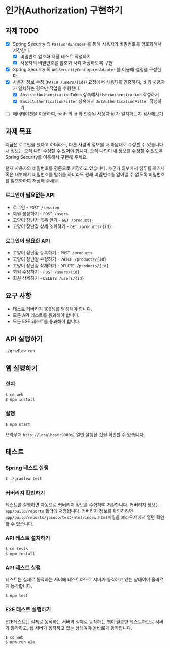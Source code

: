 # 인가(Authorization) 구현하기

## 과제 TODO

- [x] Spring Security 의 `PasswordEncoder` 를 통해 사용자의 비밀번호를 암호화해서 저장한다.
  - [x] 비밀번호 암호화 저장 테스트 작성하기
  - [x] 사용자의 비밀번호를 암호화 시켜 저장하도록 구현
- [x] Spring Security 의 `WebSecurityConfigurerAdapter` 를 이용해 설정을 구성한다.
- [x] 사용자 정보 수정 (`PATCH /users/{id}`) 요청에서 사용자를 인증하여, id 와 사용자가 일치하는 경우만 작업을 수행한다.
  - [x] `AbstractAuthenticationToken` 상속해서 `UserAuthentication` 작성하기
  - [x] `BasicAuthenticationFilter` 상속해서 `JwtAuthenticationFilter` 작성하기
- [ ] 애너테이션을 이용하여, path 의 id 와 인증된 사용자 id 가 일치하는지 검사해보기

## 과제 목표

지금은 로그인을 했다고 하더라도, 다른 사람의 정보를 내 마음대로 수정할 수 있습니다. 
내 정보는 오직 나만 수정할 수 있어야 합니다. 오직 나만이 내 정보를 수정할 수 있도록 
Spring Security를 이용해서 구현해 주세요.  

현재 사용자의 비밀번호를 평문으로 저장하고 있습니다. 누군가 외부에서 침투를 하거나 혹은 
내부에서 비밀번호를 탈취를 하더라도 원래 비밀번호를 알아낼 수 없도록 비밀번호를 암호화하여
저장해 주세요.

### 로그인이 필요없는 API

* 로그인 - `POST /session`
* 회원 생성하기 - `POST /users`
* 고양이 장난감 목록 얻기 - `GET /products`
* 고양이 장난감 상세 조회하기 - `GET /products/{id}`

### 로그인이 필요한 API

* 고양이 장난감 등록하기 - `POST /products`
* 고양이 장난감 수정하기 - `PATCH /products/{id}`
* 고양이 장난감 삭제하기 - `DELETE /products/{id}`
* 회원 수정하기 - `POST /users/{id}`
* 회원 삭제하기 - `DELETE /users/{id}`

## 요구 사항

- 테스트 커버리지 100%를 달성해야 합니다.
- 모든 API 테스트를 통과해야 합니다.
- 모든 E2E 테스트를 통과해야 합니다.

## API 실행하기

```bash
./gradlew run
```

## 웹 실행하기

### 설치

```bash
$ cd web
$ npm install
```

### 실행

```bash
$ npm start
```

브라우저 `http://localhost:9000`로 열면 실행된 것을 확인할 수 있습니다.

## 테스트

### Spring 테스트 실행

```bash
$ ./gradlew test
```

### 커버리지 확인하기

테스트를 실행하면 자동으로 커버리지 정보를 수집하여 저장합니다. 커버리지 정보는 `app/build/reports`
폴더에 저장됩니다. 커버리지 정보를 확인하려면 `app/build/reports/jacoco/test/html/index.html`파일을
브라우저에서 열면 확인할 수 있습니다.

### API 테스트 설치하기

```bash
$ cd tests
$ npm install
```

### API 테스트 실행

테스트는 실제로 동작하는 서버에 테스트하므로 서버가 동작하고 있는 상태여야 올바르게 동작합니다.

```bash
$ npm test
```

### E2E 테스트 실행하기

E2E테스트는 실제로 동작하는 서버와 실제로 동작하는 웹이 필요한 테스트하므로 서버가 동작하고, 웹 서버가 동작하고 있는 상태여야 올바르게 동작합니다.

```bash
$ cd web
$ npm run e2e
```
